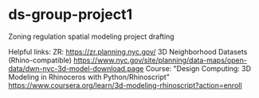# ds-group-project1
Zoning regulation spatial modeling project drafting

Helpful links:
ZR: https://zr.planning.nyc.gov/
3D Neighborhood Datasets (Rhino-compatible) https://www.nyc.gov/site/planning/data-maps/open-data/dwn-nyc-3d-model-download.page
Course: "Design Computing: 3D Modeling in Rhinoceros with Python/Rhinoscript" https://www.coursera.org/learn/3d-modeling-rhinoscript?action=enroll
